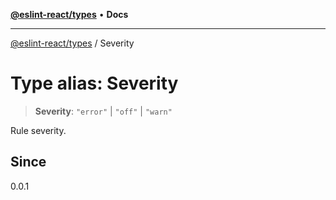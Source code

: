 [**@eslint-react/types**](../README.md) • **Docs**

***

[@eslint-react/types](../README.md) / Severity

# Type alias: Severity

> **Severity**: `"error"` \| `"off"` \| `"warn"`

Rule severity.

## Since

0.0.1
